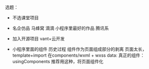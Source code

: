 选题： 
- 不选课堂项目
- 名企仿品 
    马蜂窝
    滴滴
    小程序里最好的作品 腾讯系
- 加入开源项目
    vant+云开发

- 小程序里面的组件
历史过程
    组件作为页面组成部分的剥离 页面太长， template+import  在components/wxml + wxss data:
    真正的组件：usingComponents 推荐用这种，将页面组件化



